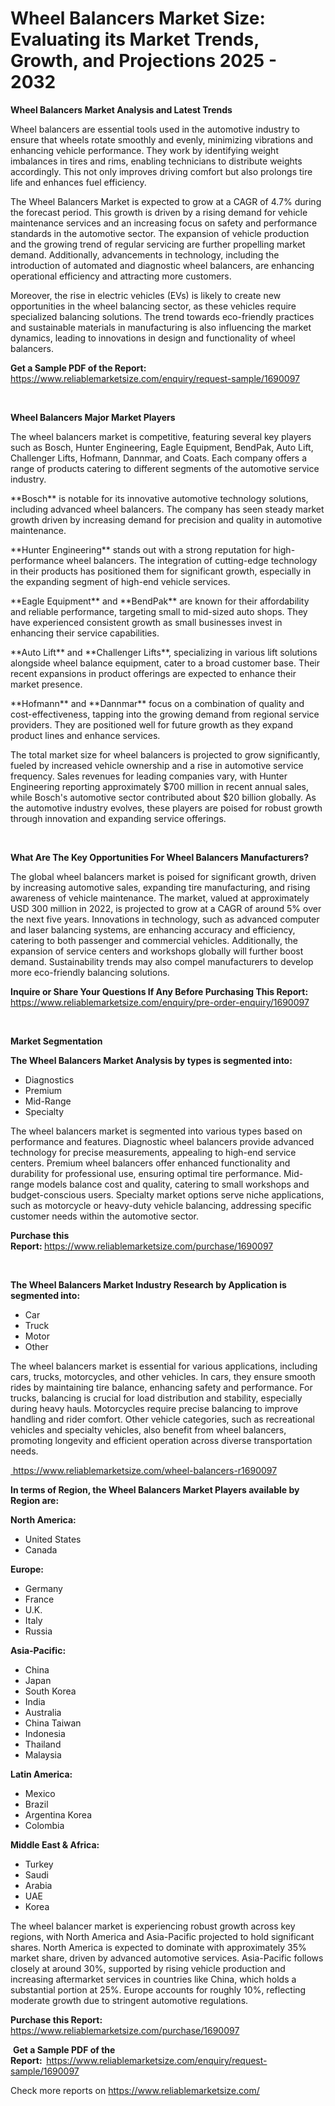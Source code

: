 <p><h1>Wheel Balancers Market Size: Evaluating its Market Trends, Growth, and Projections 2025 - 2032</h1></p><p><strong>Wheel Balancers Market Analysis and Latest Trends</strong></p>
<p><p>Wheel balancers are essential tools used in the automotive industry to ensure that wheels rotate smoothly and evenly, minimizing vibrations and enhancing vehicle performance. They work by identifying weight imbalances in tires and rims, enabling technicians to distribute weights accordingly. This not only improves driving comfort but also prolongs tire life and enhances fuel efficiency.</p><p>The Wheel Balancers Market is expected to grow at a CAGR of 4.7% during the forecast period. This growth is driven by a rising demand for vehicle maintenance services and an increasing focus on safety and performance standards in the automotive sector. The expansion of vehicle production and the growing trend of regular servicing are further propelling market demand. Additionally, advancements in technology, including the introduction of automated and diagnostic wheel balancers, are enhancing operational efficiency and attracting more customers.</p><p>Moreover, the rise in electric vehicles (EVs) is likely to create new opportunities in the wheel balancing sector, as these vehicles require specialized balancing solutions. The trend towards eco-friendly practices and sustainable materials in manufacturing is also influencing the market dynamics, leading to innovations in design and functionality of wheel balancers.</p></p>
<p><strong>Get a Sample PDF of the Report:&nbsp;</strong> <a href="https://www.reliablemarketsize.com/enquiry/request-sample/1690097?utm_campaign=3431&utm_medium=2&utm_source=Github&utm_content=ia&utm_term=26032025&utm_id=wheel-balancers">https://www.reliablemarketsize.com/enquiry/request-sample/1690097</a></p>
<p>&nbsp;</p>
<p><strong>Wheel Balancers Major Market Players</strong></p>
<p><p>The wheel balancers market is competitive, featuring several key players such as Bosch, Hunter Engineering, Eagle Equipment, BendPak, Auto Lift, Challenger Lifts, Hofmann, Dannmar, and Coats. Each company offers a range of products catering to different segments of the automotive service industry.</p><p>**Bosch** is notable for its innovative automotive technology solutions, including advanced wheel balancers. The company has seen steady market growth driven by increasing demand for precision and quality in automotive maintenance.</p><p>**Hunter Engineering** stands out with a strong reputation for high-performance wheel balancers. The integration of cutting-edge technology in their products has positioned them for significant growth, especially in the expanding segment of high-end vehicle services.</p><p>**Eagle Equipment** and **BendPak** are known for their affordability and reliable performance, targeting small to mid-sized auto shops. They have experienced consistent growth as small businesses invest in enhancing their service capabilities.</p><p>**Auto Lift** and **Challenger Lifts**, specializing in various lift solutions alongside wheel balance equipment, cater to a broad customer base. Their recent expansions in product offerings are expected to enhance their market presence.</p><p>**Hofmann** and **Dannmar** focus on a combination of quality and cost-effectiveness, tapping into the growing demand from regional service providers. They are positioned well for future growth as they expand product lines and enhance services.</p><p>The total market size for wheel balancers is projected to grow significantly, fueled by increased vehicle ownership and a rise in automotive service frequency. Sales revenues for leading companies vary, with Hunter Engineering reporting approximately $700 million in recent annual sales, while Bosch's automotive sector contributed about $20 billion globally. As the automotive industry evolves, these players are poised for robust growth through innovation and expanding service offerings.</p></p>
<p>&nbsp;</p>
<p><strong>What Are The Key Opportunities For Wheel Balancers Manufacturers?</strong></p>
<p><p>The global wheel balancers market is poised for significant growth, driven by increasing automotive sales, expanding tire manufacturing, and rising awareness of vehicle maintenance. The market, valued at approximately USD 300 million in 2022, is projected to grow at a CAGR of around 5% over the next five years. Innovations in technology, such as advanced computer and laser balancing systems, are enhancing accuracy and efficiency, catering to both passenger and commercial vehicles. Additionally, the expansion of service centers and workshops globally will further boost demand. Sustainability trends may also compel manufacturers to develop more eco-friendly balancing solutions.</p></p>
<p><strong>Inquire or Share Your Questions If Any Before Purchasing This Report:</strong> <a href="https://www.reliablemarketsize.com/enquiry/pre-order-enquiry/1690097?utm_campaign=3431&utm_medium=2&utm_source=Github&utm_content=ia&utm_term=26032025&utm_id=wheel-balancers">https://www.reliablemarketsize.com/enquiry/pre-order-enquiry/1690097</a></p>
<p>&nbsp;</p>
<p><strong>Market Segmentation</strong></p>
<p><strong>The Wheel Balancers Market Analysis by types is segmented into:</strong></p>
<p><ul><li>Diagnostics</li><li>Premium</li><li>Mid-Range</li><li>Specialty</li></ul></p>
<p><p>The wheel balancers market is segmented into various types based on performance and features. Diagnostic wheel balancers provide advanced technology for precise measurements, appealing to high-end service centers. Premium wheel balancers offer enhanced functionality and durability for professional use, ensuring optimal tire performance. Mid-range models balance cost and quality, catering to small workshops and budget-conscious users. Specialty market options serve niche applications, such as motorcycle or heavy-duty vehicle balancing, addressing specific customer needs within the automotive sector.</p></p>
<p><strong>Purchase this Report:&nbsp;</strong><a href="https://www.reliablemarketsize.com/purchase/1690097?utm_campaign=3431&utm_medium=2&utm_source=Github&utm_content=ia&utm_term=26032025&utm_id=wheel-balancers">https://www.reliablemarketsize.com/purchase/1690097</a></p>
<p>&nbsp;</p>
<p><strong>The Wheel Balancers Market Industry Research by Application is segmented into:</strong></p>
<p><ul><li>Car</li><li>Truck</li><li>Motor</li><li>Other</li></ul></p>
<p><p>The wheel balancers market is essential for various applications, including cars, trucks, motorcycles, and other vehicles. In cars, they ensure smooth rides by maintaining tire balance, enhancing safety and performance. For trucks, balancing is crucial for load distribution and stability, especially during heavy hauls. Motorcycles require precise balancing to improve handling and rider comfort. Other vehicle categories, such as recreational vehicles and specialty vehicles, also benefit from wheel balancers, promoting longevity and efficient operation across diverse transportation needs.</p></p>
<p><a href="https://www.reliablemarketsize.com/wheel-balancers-r1690097?utm_campaign=3431&utm_medium=2&utm_source=Github&utm_content=ia&utm_term=26032025&utm_id=wheel-balancers">&nbsp;https://www.reliablemarketsize.com/wheel-balancers-r1690097</a></p>
<p><strong>In terms of Region, the Wheel Balancers Market Players available by Region are:</strong></p>
<p>
    <p> <strong> North America: </strong>
        <ul>
            <li>United States</li>
            <li>Canada</li>
        </ul>
        </p> 
    <p> <strong> Europe: </strong>
        <ul>
            <li>Germany</li>
            <li>France</li>
            <li>U.K.</li>
            <li>Italy</li>
            <li>Russia</li>
        </ul>
        </p> 
    <p> <strong> Asia-Pacific: </strong>
        <ul>
            <li>China</li>
            <li>Japan</li>
            <li>South Korea</li>
            <li>India</li>
            <li>Australia</li>
            <li>China Taiwan</li>
            <li>Indonesia</li>
            <li>Thailand</li>
            <li>Malaysia</li>
        </ul>
        </p> 
    <p> <strong> Latin America: </strong>
        <ul>
            <li>Mexico</li>
            <li>Brazil</li>
            <li>Argentina Korea</li>
            <li>Colombia</li>
        </ul>
        </p> 
    <p> <strong> Middle East & Africa: </strong>
        <ul>
            <li>Turkey</li>
            <li>Saudi</li>
            <li>Arabia</li>
            <li>UAE</li>
            <li>Korea</li>
        </ul>
    </p>
    </p>
<p><p>The wheel balancer market is experiencing robust growth across key regions, with North America and Asia-Pacific projected to hold significant shares. North America is expected to dominate with approximately 35% market share, driven by advanced automotive services. Asia-Pacific follows closely at around 30%, supported by rising vehicle production and increasing aftermarket services in countries like China, which holds a substantial portion at 25%. Europe accounts for roughly 10%, reflecting moderate growth due to stringent automotive regulations.</p></p>
<p><strong>Purchase this Report: </strong><a href="https://www.reliablemarketsize.com/purchase/1690097?utm_campaign=3431&utm_medium=2&utm_source=Github&utm_content=ia&utm_term=26032025&utm_id=wheel-balancers">https://www.reliablemarketsize.com/purchase/1690097</a></p>
<p>&nbsp;<strong>Get a Sample PDF of the Report:&nbsp;&nbsp;</strong><a href="https://www.reliablemarketsize.com/enquiry/request-sample/1690097?utm_campaign=3431&utm_medium=2&utm_source=Github&utm_content=ia&utm_term=26032025&utm_id=wheel-balancers">https://www.reliablemarketsize.com/enquiry/request-sample/1690097</a></p>
<p><strong></strong></p>
<p>Check more reports on <a href="https://www.reliablemarketsize.com/?utm_campaign=3431&utm_medium=2&utm_source=Github&utm_content=ia&utm_term=26032025&utm_id=wheel-balancers">https://www.reliablemarketsize.com/</a></p>